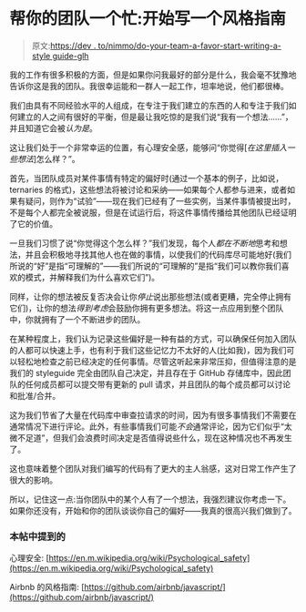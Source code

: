 # 帮你的团队一个忙:开始写一个风格指南

> 原文:[https://dev . to/nimmo/do-your-team-a-favor-start-writing-a-style guide-glh](https://dev.to/nimmo/do-your-team-a-favour-start-writing-a-styleguide-glh)

我的工作有很多积极的方面，但是如果你问我最好的部分是什么，我会毫不犹豫地告诉你这是我的团队。我很幸运能和一群人一起工作，坦率地说，他们都很棒。

我们由具有不同经验水平的人组成，在专注于我们建立的东西的人和专注于我们如何建立的人之间有很好的平衡，但是最让我吃惊的是我们说“我有一个想法……”，并且知道它会被*认为是*。

这让我们处于一个非常幸运的位置，有心理安全感，能够问“你觉得[*在这里插入一些想法*]怎么样？”。

首先，当团队成员对某件事情有特定的偏好时(通过一个基本的例子，比如说，ternaries 的格式)，这些想法将被讨论和采纳——如果每个人都参与进来，或者如果有疑问，则作为“试验”——现在我们已经有了一些实例，当某件事情被提出时，不是每个人都完全被说服，但是在试运行后，将这件事情传播给其他团队已经证明了它的价值。

一旦我们习惯了说“你觉得这个怎么样？”我们发现，每个人*都在不断地*思考和想法，并且会积极地寻找其他人也在做的事情，以使我们的代码库尽可能地好(我们所说的“好”是指“可理解的”——我们所说的“可理解的”是指“我们可以教你我们喜欢的模式，并解释我们为什么喜欢它们”)。

同样，让你的想法被反复否决会让你*停止*说出那些想法(或者更糟，完全停止拥有它们)，让你的想法*得到考虑*会鼓励你拥有更多想法。将这一点应用到整个团队中，你就拥有了一个不断进步的团队。

在某种程度上，我们认为记录这些偏好是一种有益的方式，可以确保任何加入团队的人都可以快速上手，也有利于我们这些记忆力不太好的人(比如我)，因为我们可以轻松地检查之前已经决定的任何事情。尽管这听起来非常压抑，但值得注意的是我们的 styleguide 完全由团队自己决定，并且存在于 GitHub 存储库中，因此团队的任何成员都可以提交带有更新的 pull 请求，并且团队的每个成员都可以讨论和批准/合并。

这为我们节省了大量在代码库中审查拉请求的时间，因为有很多事情我们不需要在通常情况下进行评论。此外，有些事情我们可能*不会*通常评论，因为它们似乎“太微不足道”，但我们会浪费时间决定是否值得说些什么，现在这种情况也不再发生了。

这也意味着整个团队对我们编写的代码有了更大的主人翁感，这对日常工作产生了很大的影响。

所以，记住这一点:当你团队中的某个人有了一个想法，我强烈建议你考虑一下。如果你还没有，开始和你的团队谈谈你自己的偏好——我真的很高兴我们做到了。

### [](#mentioned-in-this-post)本帖中提到的

心理安全:
[https://en.m.wikipedia.org/wiki/Psychological_safety](https://en.m.wikipedia.org/wiki/Psychological_safety)

Airbnb 的风格指南:
[https://github.com/airbnb/javascript/](https://github.com/airbnb/javascript/)
